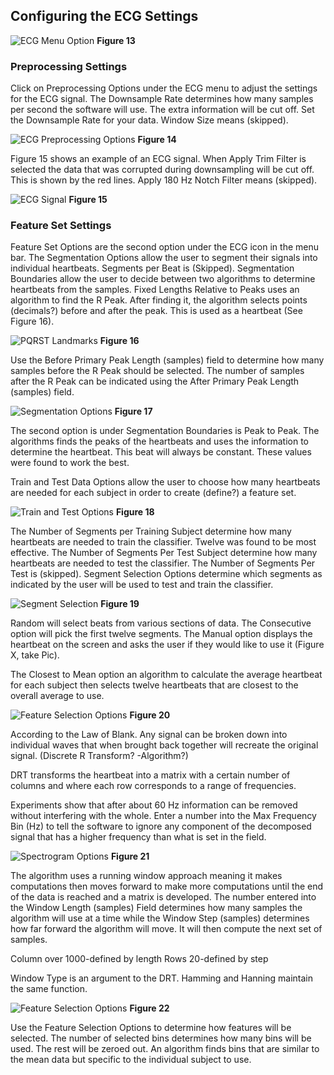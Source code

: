 ## Configuring the ECG Settings 

![ECG Menu Option](images/fig13_menu_ecg.png) **Figure 13**

### Preprocessing Settings

Click on Preprocessing Options under the ECG menu to adjust the settings for the ECG 
signal. The Downsample Rate determines how many samples per second the software will use. The extra information will be cut off. Set the Downsample Rate for your data. Window Size 
means (skipped).

![ECG Preprocessing Options](images/fig14_ecg_preprocessing.png) **Figure 14**

Figure 15 shows an example of an ECG signal. When Apply Trim Filter is selected the data 
that was corrupted during downsampling will be cut off. This is shown by the red lines. 
Apply 180 Hz Notch Filter means (skipped).

![ECG Signal](images/fig15_ecg_signal.png) **Figure 15**

### Feature Set Settings

Feature Set Options are the second option under the ECG icon in the menu bar. The 
Segmentation Options allow the user to segment their signals into individual heartbeats. 
Segments per Beat is (Skipped). Segmentation Boundaries allow the user to decide between 
two algorithms to determine heartbeats from the samples. Fixed Lengths Relative to Peaks 
uses an algorithm to find the R Peak. After finding it, the algorithm selects points 
(decimals?) before and after the peak. This is used as a heartbeat (See Figure 16).

![PQRST Landmarks](images/fig16_ecg_pqrst.png) **Figure 16** 

Use the Before Primary Peak Length (samples) field to determine how many samples before 
the R Peak should be selected. The number of samples after the R Peak can be indicated 
using the After Primary Peak Length (samples) field. 

![Segmentation Options](images/fig17_ecg_segmentation_options.png) **Figure 17**

The second option is under Segmentation Boundaries is Peak to Peak. The algorithms finds 
the peaks of the heartbeats and uses the information to determine the heartbeat. This 
beat will always be constant. These values were found to work the best. 

Train and Test Data Options allow the user to choose how many heartbeats are needed for 
each subject in order to create (define?) a feature set.

![Train and Test Options](images/fig18_ecg_train_and_test_options.png) **Figure 18**

The Number of Segments per Training Subject determine how many heartbeats are needed to 
train the classifier. Twelve was found to be most effective. The Number of Segments Per 
Test Subject determine how many heartbeats are needed to test the classifier. The Number 
of Segments Per Test is (skipped). Segment Selection Options determine which segments as 
indicated by the user will be used to test and train the classifier. 

![Segment Selection](images/fig19_ecg_segment_selection_method.png) **Figure 19**

Random will select beats from various sections of data. The Consecutive option will pick 
the first twelve segments. The Manual option displays the heartbeat on the screen and 
asks the user if they would like to use it (Figure X, take Pic). 

The Closest to Mean option an algorithm to calculate the average heartbeat for each 
subject then selects twelve heartbeats that are closest to the overall average to use. 

![Feature Selection Options](images/fig20_ecg_feature_selection_options.png) **Figure 20** 

According to the Law of Blank. Any signal can be broken down into individual waves that 
when brought back together will recreate the original signal. (Discrete R Transform? 
-Algorithm?)

DRT transforms the heartbeat into a matrix with a certain number of columns and where 
each row corresponds to a range of frequencies. 

Experiments show that after about 60 Hz information can be removed without interfering 
with the whole. Enter a number into the Max Frequency Bin (Hz) to tell the software to 
ignore any component of the decomposed signal that has a higher frequency than what is 
set in the field. 

![Spectrogram Options](images/fig21_ecg_spectrogram_options.png) **Figure 21**

The algorithm uses a running window approach meaning it makes computations then moves 
forward to make more computations until the end of the data is reached and a matrix is 
developed. The number entered into the Window Length (samples) Field determines how many 
samples the algorithm will use at a time while the Window Step (samples) determines how 
far forward the algorithm will move. It will then compute the next set of samples. 

Column over 1000-defined by length
Rows 20-defined by step

Window Type is an argument to the DRT. Hamming and Hanning maintain the same function. 

![Feature Selection Options](images/fig22_ecg_feature_selection_options.png) **Figure 22**

Use the Feature Selection Options to determine how features will be selected. The number 
of selected bins determines how many bins will be used. The rest will be zeroed out. An 
algorithm finds bins that are similar to the mean data but specific to the individual 
subject to use. 

